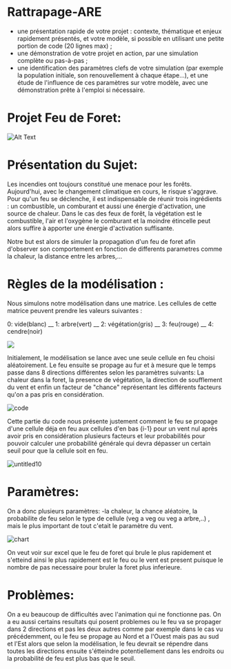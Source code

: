 # Rattrapage-ARE

- une présentation rapide de votre projet : contexte, thématique et 
enjeux rapidement présentés, et votre modèle, si possible en utilisant 
une petite portion de code (20 lignes max) ;
- une démonstration de votre projet en action, par une simulation 
complète ou pas-à-pas ;
- une identification des paramètres clefs de votre simulation (par 
exemple la population initiale, son renouvellement à chaque étape…), et 
une étude de l'influence de ces paramètres sur votre modèle, avec une 
démonstration prête à l'emploi si nécessaire.

# Projet Feu de Foret:

![Alt Text](https://wallpapercave.com/wp/cvoz2gS.jpg)
# Présentation  du Sujet:

Les incendies ont toujours constitué une menace pour les forêts. Aujourd'hui, avec le changement climatique en cours, le risque s'aggrave. Pour qu'un feu se déclenche, il est indispensable de réunir trois ingrédients : un combustible, un comburant et aussi une énergie d'activation, une source de chaleur. Dans le cas des feux de forêt, la végétation est le combustible, l'air et l'oxygène le comburant et la moindre étincelle peut alors suffire à apporter une énergie d'activation suffisante. 

Notre but est alors de simuler la propagation d'un feu de foret afin d'observer son comportement en fonction de differents parametres comme la chaleur, la distance entre les arbres,...

# Règles de la modélisation :

Nous simulons notre modélisation dans une matrice. Les cellules de cette matrice peuvent prendre les valeurs suivantes :

0: vide(blanc) __  1: arbre(vert) __  2: végétation(gris) __   3: feu(rouge)  __  4: cendre(noir)

![](https://www.researchgate.net/profile/Maoteng_Zheng/publication/318869365/figure/fig3/AS:552848645267456@1508820796878/8-directions-in-the-neighborhood-of-a-pixel.png)

Initialement, le modélisation se lance avec une seule cellule en feu choisi aléatoirement.
Le feu ensuite se propage au fur et à mesure que le temps passe dans 8 directions différentes selon les paramètres suivants: La chaleur dans la foret, la presence de végétation, la direction de soufflement du vent et enfin un facteur de "chance" représentant les différents facteurs qu'on a pas pris en considération. 

![code](https://user-images.githubusercontent.com/36737929/42052757-fdf6d9d0-7b0f-11e8-987b-c4d2f4a6df30.png)

Cette partie du code nous présente justement comment le feu se propage d'une cellule déja en feu aux cellules d'en bas {i-1} pour un vent nul après avoir pris en considération plusieurs facteurs et leur probabilités pour pouvoir calculer une probabilité générale qui devra dépasser un certain seuil pour que la cellule soit en feu. 

![untitled10](https://user-images.githubusercontent.com/36737929/42072647-e8ebf50a-7b61-11e8-8b34-3d4e3ee2848a.png)

# Paramètres: 

On a donc plusieurs paramètres:
-la chaleur, la chance aléatoire, la probabilite de feu selon le type de cellule (veg a veg ou veg a arbre,..) , mais le plus important de tout c'etait le paramètre du vent. 

![chart](https://user-images.githubusercontent.com/36737929/42071977-86b23fdc-7b5e-11e8-9782-5749c486622f.png)

On veut voir sur excel que le feu de foret qui brule le plus rapidement et s'etteind ainsi le plus rapidement est le feu ou le vent est present puisque le nombre de pas necessaire pour bruler la foret plus inferieure.
# Problèmes:
On a eu beaucoup de difficultés avec l'animation qui ne fonctionne pas. On a eu aussi certains resultats qui posent problemes ou le feu va se propager dans 2 directions et pas les deux autres comme par exemple dans le cas vu précédemment, ou le feu se propage au Nord et a l'Ouest mais pas au sud et l'Est alors que selon la modélisation, le feu devrait se répendre dans toutes les directions ensuite s'étteindre potentiellement dans les endroits ou la probabilité de feu est plus bas que le seuil.
